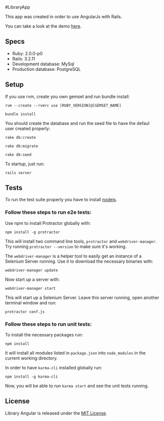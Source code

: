 #LibraryApp

This app was created in order to use AngularJs with Rails.

You can take a look at the demo [here](http://library-angular.herokuapp.com/).


## Specs

* Ruby: 2.0.0-p0
* Rails: 3.2.11
* Development database: MySql
* Production database: PostgreSQL

## Setup

If you use rvm, create you own gemset and run bundle install:

`rvm --create --rvmrc use [RUBY_VERSION]@[GEMSET_NAME]`

`bundle install`

You should create the database and run the seed file to have the defaul user created properly:

`rake db:create`

`rake db:migrate`

`rake db:seed`

To startup, just run:

`rails server`

## Tests

To run the test suite properly you have to install [nodejs](http://nodejs.org/).

### Follow these steps to run e2e tests:

Use npm to install Protractor globally with:

`npm install -g protractor`

This will install two command line tools, `protractor` and `webdriver-manager`. Try running `protractor --version` to make sure it's working.

The `webdriver-manager` is a helper tool to easily get an instance of a Selenium Server running. Use it to download the necessary binaries with:

`webdriver-manager update`

Now start up a server with:

`webdriver-manager start`

This will start up a Selenium Server. Leave this server running, open another terminal window and run:

`protractor conf.js`

### Follow these steps to run unit tests:

To install the necessary packages run:

`npm install`

It will install all modules listed in `package.json` into `node_modules` in the current working directory.

In order to have `karma-cli` installed globally run:

`npm install -g karma-cli`

Now, you will be able to run `karma start` and see the unit tests running.

## License

Library Angular is released under the [MIT License](http://www.opensource.org/licenses/MIT).
